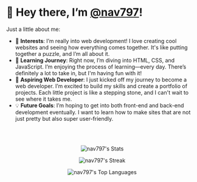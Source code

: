 <div>
    <h1>👋 Hey there, I’m <a href="https://github.com/nav797" target="_blank">@nav797</a>!</h1>
    
  <p>Just a little about me:</p>
    
  <ul>
        <li>👀 <strong>Interests</strong>: I’m really into web development! I love creating cool websites and seeing how everything comes together. It's like putting together a puzzle, and I’m all about it.</li>
        <li>🌱 <strong>Learning Journey</strong>: Right now, I’m diving into HTML, CSS, and JavaScript. I’m enjoying the process of learning—every day. There’s definitely a lot to take in, but I'm having fun with it!</li>
        <li>🌟 <strong>Aspiring Web Developer</strong>: I just kicked off my journey to become a web developer. I’m excited to build my skills and create a portfolio of projects. Each little project is like a stepping stone, and I can't wait to see where it takes me.</li>
        <li>💡 <strong>Future Goals</strong>: I’m hoping to get into both front-end and back-end development eventually. I want to learn how to make sites that are not just pretty but also super user-friendly.</li>
    </ul>
</div>

<br>
<br>

<div align="center">

![nav797's Stats](https://github-readme-stats.vercel.app/api?username=nav797&theme=dracula&show_icons=true&hide_border=false&count_private=true)

![nav797's Streak](https://github-readme-streak-stats.herokuapp.com/?user=nav797&theme=dracula&hide_border=false)

![nav797's Top Languages](https://github-readme-stats.vercel.app/api/top-langs/?username=nav797&theme=dracula&show_icons=true&hide_border=false&layout=compact)

</div>

<!---
nav797/nav797 is a ✨ special ✨ repository because its `README.md` (this file) appears on your GitHub profile.
You can click the Preview link to take a look at your changes.
--->
